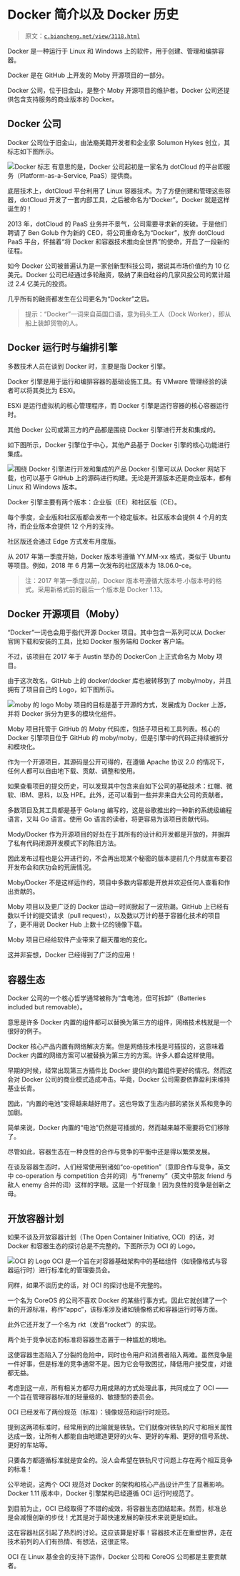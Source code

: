 # Docker 简介以及 Docker 历史

> 原文：[`c.biancheng.net/view/3118.html`](http://c.biancheng.net/view/3118.html)

Docker 是一种运行于 Linux 和 Windows 上的软件，用于创建、管理和编排容器。

Docker 是在 GitHub 上开发的 Moby 开源项目的一部分。

Docker 公司，位于旧金山，是整个 Moby 开源项目的维护者。Docker 公司还提供包含支持服务的商业版本的 Docker。

## Docker 公司

Docker 公司位于旧金山，由法裔美籍开发者和企业家 Solumon Hykes 创立，其标志如下图所示。

![Docker 标志](img/6a076c5ee651a629bd501dd54301a1de.png)
有意思的是，Docker 公司起初是一家名为 dotCloud 的平台即服务（Platform-as-a-Service, PaaS）提供商。

底层技术上，dotCloud 平台利用了 Linux 容器技术。为了方便创建和管理这些容器，dotCloud 开发了一套内部工具，之后被命名为“Docker”。Docker 就是这样诞生的！

2013 年，dotCloud 的 PaaS 业务并不景气，公司需要寻求新的突破。于是他们聘请了 Ben Golub 作为新的 CEO，将公司重命名为“Docker”，放弃 dotCloud PaaS 平台，怀揣着“将 Docker 和容器技术推向全世界”的使命，开启了一段新的征程。

如今 Docker 公司被普遍认为是一家创新型科技公司，据说其市场价值约为 10 亿美元。Docker 公司已经通过多轮融资，吸纳了来自硅谷的几家风投公司的累计超过 2.4 亿美元的投资。

几乎所有的融资都发生在公司更名为“Docker”之后。

> 提示：“Docker”一词来自英国口语，意为码头工人（Dock Worker），即从船上装卸货物的人。

## Docker 运行时与编排引擎

多数技术人员在谈到 Docker 时，主要是指 Docker 引擎。

Docker 引擎是用于运行和编排容器的基础设施工具。有 VMware 管理经验的读者可以将其类比为 ESXi。

ESXi 是运行虚拟机的核心管理程序，而 Docker 引擎是运行容器的核心容器运行时。

其他 Docker 公司或第三方的产品都是围绕 Docker 引擎进行开发和集成的。

如下图所示，Docker 引擎位于中心，其他产品基于 Docker 引擎的核心功能进行集成。

![围绕 Docker 引擎进行开发和集成的产品](img/7c9e05fd02bc778d4abee8b04177e8f5.png)
Docker 引擎可以从 Docker 网站下载，也可以基于 GitHub 上的源码进行构建。无论是开源版本还是商业版本，都有 Linux 和 Windows 版本。

Docker 引擎主要有两个版本：企业版（EE）和社区版（CE）。

每个季度，企业版和社区版都会发布一个稳定版本。社区版本会提供 4 个月的支持，而企业版本会提供 12 个月的支持。

社区版还会通过 Edge 方式发布月度版。

从 2017 年第一季度开始，Docker 版本号遵循 YY.MM-xx 格式，类似于 Ubuntu 等项目。例如，2018 年 6 月第一次发布的社区版本为 18.06.0-ce。

> 注：2017 年第一季度以前，Docker 版本号遵循大版本号.小版本号的格式。采用新格式前的最后一个版本是 Docker 1.13。

## Docker 开源项目（Moby）

“Docker”一词也会用于指代开源 Docker 项目。其中包含一系列可以从 Docker 官网下载和安装的工具，比如 Docker 服务端和 Docker 客户端。

不过，该项目在 2017 年于 Austin 举办的 DockerCon 上正式命名为 Moby 项目。

由于这次改名，GitHub 上的 docker/docker 库也被转移到了 moby/moby，并且拥有了项目自己的 Logo，如下图所示。

![moby 的 logo](img/2baa553142a98b588169938d0dd1950a.png)
Moby 项目的目标是基于开源的方式，发展成为 Docker 上游，并将 Docker 拆分为更多的模块化组件。

Moby 项目托管于 GitHub 的 Moby 代码库，包括子项目和工具列表。核心的 Docker 引擎项目位于 GitHub 的 moby/moby，但是引擎中的代码正持续被拆分和模块化。

作为一个开源项目，其源码是公开可得的，在遵循 Apache 协议 2.0 的情况下，任何人都可以自由地下载、贡献、调整和使用。

如果查看项目的提交历史，可以发现其中包含来自如下公司的基础技术：红帽、微软、IBM、思科，以及 HPE。此外，还可以看到一些并非来自大公司的贡献者。

多数项目及其工具都是基于 Golang 编写的，这是谷歌推出的一种新的系统级编程语言，又叫 Go 语言。使用 Go 语言的读者，将更容易为该项目贡献代码。

Mody/Docker 作为开源项目的好处在于其所有的设计和开发都是开放的，并摒弃了私有代码闭源开发模式下的陈旧方法。

因此发布过程也是公开进行的，不会再出现某个秘密的版本提前几个月就宣布要召开发布会和庆功会的荒唐情况。

Moby/Docker 不是这样运作的，项目中多数内容都是开放并欢迎任何人查看和作出贡献的。

Moby 项目以及更广泛的 Docker 运动一时间掀起了一波热潮。GitHub 上已经有数以千计的提交请求（pull request），以及数以万计的基于容器化技术的项目了，更不用说 Docker Hub 上数十亿的镜像下载。

Moby 项目已经给软件产业带来了翻天覆地的变化。

这并非妄想，Docker 已经得到了广泛的应用！

## 容器生态

Docker 公司的一个核心哲学通常被称为“含电池，但可拆卸”（Batteries included but removable）。

意思是许多 Docker 内置的组件都可以替换为第三方的组件，网络技术栈就是一个很好的例子。

Docker 核心产品内置有网络解决方案。但是网络技术栈是可插拔的，这意味着 Docker 内置的网络方案可以被替换为第三方的方案。许多人都会这样使用。

早期的时候，经常出现第三方插件比 Docker 提供的内置组件更好的情况。然而这会对 Docker 公司的商业模式造成冲击。毕竟，Docker 公司需要依靠盈利来维持基业长青。

因此，“内置的电池”变得越来越好用了。这也导致了生态内部的紧张关系和竞争的加剧。

简单来说，Docker 内置的“电池”仍然是可插拔的，然而越来越不需要将它们移除了。

尽管如此，容器生态在一种良性的合作与竞争的平衡中还是得以繁荣发展。

在谈及容器生态时，人们经常使用到诸如“co-opetition”（意即合作与竞争，英文中 co-operation 与 competition 合并的词）与“frenemy”（英文中朋友 friend 与敌人 enemy 合并的词）这样的字眼。这是一个好现象！因为良性的竞争是创新之母。

## 开放容器计划

如果不谈及开放容器计划（The Open Container Initiative, OCI）的话，对 Docker 和容器生态的探讨总是不完整的。下图所示为 OCI 的 Logo。

![OCI 的 Logo](img/f84f9e2b8dfa1c149e5674ddfab16d62.png)
OCI 是一个旨在对容器基础架构中的基础组件（如镜像格式与容器运行时）进行标准化的管理委员会。

同样，如果不谈历史的话，对 OCI 的探讨也是不完整的。

一个名为 CoreOS 的公司不喜欢 Docker 的某些行事方式。因此它就创建了一个新的开源标准，称作“appc”，该标准涉及诸如镜像格式和容器运行时等方面。

此外它还开发了一个名为 rkt（发音“rocket”）的实现。

两个处于竞争状态的标准将容器生态置于一种尴尬的境地。

这使容器生态陷入了分裂的危险中，同时也令用户和消费者陷入两难。虽然竞争是一件好事，但是标准的竞争通常不是。因为它会导致困扰，降低用户接受度，对谁都无益。

考虑到这一点，所有相关方都尽力用成熟的方式处理此事，共同成立了 OCI ——一个旨在管理容器标准的轻量级的、敏捷型的委员会。

OCI 已经发布了两份规范（标准）：镜像规范和运行时规范。

提到这两项标准时，经常用到的比喻就是铁轨。它们就像对铁轨的尺寸和相关属性达成一致，让所有人都能自由地建造更好的火车、更好的车厢、更好的信号系统、更好的车站等。

只要各方都遵循标准就是安全的。没人会希望在铁轨尺寸问题上存在两个相互竞争的标准！

公平地说，这两个 OCI 规范对 Docker 的架构和核心产品设计产生了显著影响。Docker 1.11 版本中，Docker 引擎架构已经遵循 OCI 运行时规范了。

到目前为止，OCI 已经取得了不错的成效，将容器生态团结起来。然而，标准总是会减慢创新的步伐！尤其是对于超快速发展的新技术来说更是如此。

这在容器社区引起了热烈的讨论。这应该算是好事！容器技术正在重塑世界，走在技术前列的人们有热情、有想法，这很正常。

OCI 在 Linux 基金会的支持下运作，Docker 公司和 CoreOS 公司都是主要贡献者。